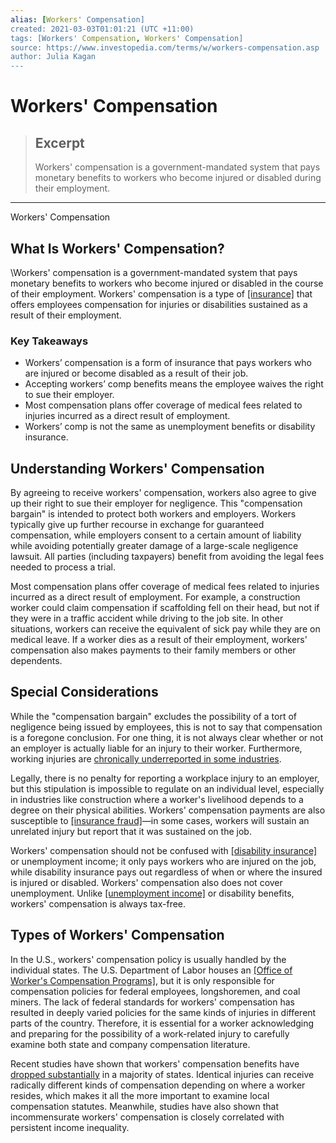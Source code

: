```yaml
---
alias: [Workers' Compensation]
created: 2021-03-03T01:01:21 (UTC +11:00)
tags: [Workers' Compensation, Workers' Compensation]
source: https://www.investopedia.com/terms/w/workers-compensation.asp
author: Julia Kagan
---
```


# Workers' Compensation

> ## Excerpt
> Workers' compensation is a government-mandated system that pays monetary benefits to workers who become injured or disabled during their employment.

---

Workers' Compensation
## What Is Workers' Compensation?

\\Workers' compensation is a government-mandated system that pays monetary benefits to workers who become injured or disabled in the course of their employment. Workers' compensation is a type of [[insurance]](https://www.investopedia.com/terms/i/insurance.asp) that offers employees compensation for injuries or disabilities sustained as a result of their employment.

### Key Takeaways

-   Workers’ compensation is a form of insurance that pays workers who are injured or become disabled as a result of their job. 
-   Accepting workers’ comp benefits means the employee waives the right to sue their employer. 
-   Most compensation plans offer coverage of medical fees related to injuries incurred as a direct result of employment. 
-   Workers’ comp is not the same as unemployment benefits or disability insurance. 

## Understanding Workers' Compensation

By agreeing to receive workers' compensation, workers also agree to give up their right to sue their employer for negligence. This "compensation bargain" is intended to protect both workers and employers. Workers typically give up further recourse in exchange for guaranteed compensation, while employers consent to a certain amount of liability while avoiding potentially greater damage of a large-scale negligence lawsuit. All parties (including taxpayers) benefit from avoiding the legal fees needed to process a trial.

Most compensation plans offer coverage of medical fees related to injuries incurred as a direct result of employment. For example, a construction worker could claim compensation if scaffolding fell on their head, but not if they were in a traffic accident while driving to the job site. In other situations, workers can receive the equivalent of sick pay while they are on medical leave. If a worker dies as a result of their employment, workers' compensation also makes payments to their family members or other dependents. 

## Special Considerations

While the "compensation bargain" excludes the possibility of a tort of negligence being issued by employees, this is not to say that compensation is a foregone conclusion. For one thing, it is not always clear whether or not an employer is actually liable for an injury to their worker. Furthermore, working injuries are [chronically underreported in some industries](http://www.cpwr.com/sites/default/files/publications/DongUnderreporting_webpost.pdf).

Legally, there is no penalty for reporting a workplace injury to an employer, but this stipulation is impossible to regulate on an individual level, especially in industries like construction where a worker's livelihood depends to a degree on their physical abilities. Workers' compensation payments are also susceptible to [[insurance fraud]](https://www.investopedia.com/terms/i/insurance-fraud.asp)—in some cases, workers will sustain an unrelated injury but report that it was sustained on the job.

Workers' compensation should not be confused with [[disability insurance]](https://www.investopedia.com/terms/d/disability-insurance.asp) or unemployment income; it only pays workers who are injured on the job, while disability insurance pays out regardless of when or where the insured is injured or disabled. Workers' compensation also does not cover unemployment. Unlike [[unemployment income]](https://www.investopedia.com/terms/u/unemployment-income.asp) or disability benefits, workers' compensation is always tax-free.

## Types of Workers' Compensation

In the U.S., workers' compensation policy is usually handled by the individual states. The U.S. Department of Labor houses an [[Office of Worker's Compensation Programs]](https://www.dol.gov/owcp/owcpabot.htm), but it is only responsible for compensation policies for federal employees, longshoremen, and coal miners. The lack of federal standards for workers' compensation has resulted in deeply varied policies for the same kinds of injuries in different parts of the country. Therefore, it is essential for a worker acknowledging and preparing for the possibility of a work-related injury to carefully examine both state and company compensation literature. 

Recent studies have shown that workers' compensation benefits have [dropped substantially](http://www.propublica.org/article/the-demolition-of-workers-compensation) in a majority of states. Identical injuries can receive radically different kinds of compensation depending on where a worker resides, which makes it all the more important to examine local compensation statutes. Meanwhile, studies have also shown that incommensurate workers' compensation is closely correlated with persistent income inequality.
